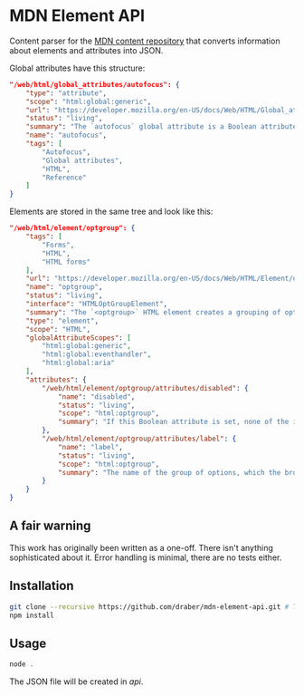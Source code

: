 # MDN Element API

Content parser for the [MDN content repository](https://github.com/mdn/content) that converts information about elements and attributes into JSON.

Global attributes have this structure:

```json
"/web/html/global_attributes/autofocus": {
    "type": "attribute",
    "scope": "html:global:generic",
    "url": "https://developer.mozilla.org/en-US/docs/Web/HTML/Global_attributes/autofocus",
    "status": "living",
    "summary": "The `autofocus` global attribute is a Boolean attribute indicating that an element should be focused on page load, or when the dialog that it is part of is displayed.",
    "name": "autofocus",
    "tags": [
        "Autofocus",
        "Global attributes",
        "HTML",
        "Reference"
    ]
}
```

Elements are stored in the same tree and look like this:

```json
"/web/html/element/optgroup": {
    "tags": [
        "Forms",
        "HTML",
        "HTML forms"
    ],
    "url": "https://developer.mozilla.org/en-US/docs/Web/HTML/Element/optgroup",
    "name": "optgroup",
    "status": "living",
    "interface": "HTMLOptGroupElement",
    "summary": "The `<optgroup>` HTML element creates a grouping of options within a select element.",
    "type": "element",
    "scope": "HTML",
    "globalAttributeScopes": [
        "html:global:generic",
        "html:global:eventhandler",
        "html:global:aria"
    ],
    "attributes": {
        "/web/html/element/optgroup/attributes/disabled": {
            "name": "disabled",
            "status": "living",
            "scope": "html:optgroup",
            "summary": "If this Boolean attribute is set, none of the items in this option group is selectable. Often browsers grey out such control and it won't receive any browsing events, like mouse clicks or focus-related ones."
        },
        "/web/html/element/optgroup/attributes/label": {
            "name": "label",
            "status": "living",
            "scope": "html:optgroup",
            "summary": "The name of the group of options, which the browser can use when labeling the options in the user interface. This attribute is mandatory if this element is used."
        }
    }
}
```

## A fair warning
This work has originally been written as a one-off. There isn't anything sophisticated about it. Error handling is minimal, there are no tests either.

## Installation

```bash
git clone --recursive https://github.com/draber/mdn-element-api.git # This might take a minute
npm install
```

## Usage
```javascript
node .
```
The JSON file will be created in _api_.
